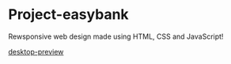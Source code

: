 # Project-easybank

Rewsponsive web design made using HTML, CSS and JavaScript!

[desktop-preview](https://user-images.githubusercontent.com/73250262/139589832-d8e46ca7-73e6-4f99-9342-5c3e1aead338.jpg)
